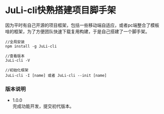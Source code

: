 # JuLi-cli快熟搭建项目脚手架   

因为平时有自己开源的项目框架，包括一些移动端自适应，或者pc端整合了模板啥的框架，为了方便团队快速下载复用构建，于是自己搭建了一个脚手架。

```
//全局安装
npm install -g JuLi-cli 

//查看版本
JuLi-cli -V

//初始化框架
JuLi-cli -I [name] 或者 JuLi-cli --init [name]
```

### 版本说明

- 1.0.0   
完成功能开发，提交初代版本。

